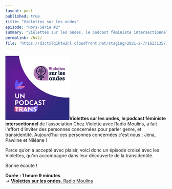 ```yaml
---
layout: post
published: true
title: "Violettes sur les ondes"
episode: "Hors-Série #2"
summary: "Violettes sur les ondes, le podcast féministe intersectionnel, a fait l'effort d'inviter des personnes concernées pour parler genre, et transidentité. Aujourd'hui ces personnes concernées c'est nous !"
permalink: /hs2/
file: 'https://d3ctxlq1ktw2nl.cloudfront.net/staging/2021-2-7/162313577-44100-2-4858ea41132.m4a'
---
```

<p><img src="/images/CoverViolettes.png" class="align right" style="width:200px;"><strong>Violettes sur les ondes, le podcast féministe intersectionnel</strong> de l’association Chez Violette avec Radio Moulins, a fait l'effort d'inviter des personnes concernées pour parler genre, et transidentité. Aujourd'hui ces personnes concernées c'est nous : Jena, Pawline et Niléane !</p>

<!--more-->

<p>Parce qu’on a accepté avec plaisir, voici donc un épisode croisé avec les Violettes, qu’on accompagne dans leur découverte de la transidentité.</p>
<p>Bonne écoute !</p>
<p><strong>Durée : 1 heure 9 minutes</strong><br>
→ <a href="https://radiomoulins.org/site/radio-show/violettes-sur-les-ondes/"><strong>Violettes sur les ondes</strong>, Radio Moulins</a></p>
